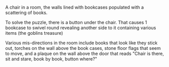 A chair in a room, the walls lined with bookcases populated with a scattering of books. 

To solve the puzzle, there is a button under the chair. That causes 1 bookcase to swivel round revealing another side to it containing various items (the goblins treasure)

Various mis-directions in the room include books that look like they stick out, torches on the wall above the book cases, stone floor flags that seem to move, and a plaque on the wall above the door that reads "Chair is there, sit and stare, book by book, button where?"